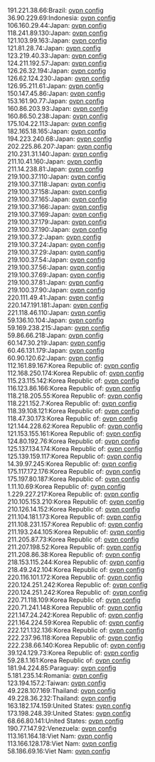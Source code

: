 191.221.38.66:Brazil: [ovpn config](vpn/191_221_38_66.ovpn)  
36.90.229.69:Indonesia: [ovpn config](vpn/36_90_229_69.ovpn)  
106.160.29.44:Japan: [ovpn config](vpn/106_160_29_44.ovpn)  
118.241.89.130:Japan: [ovpn config](vpn/118_241_89_130.ovpn)  
121.103.99.163:Japan: [ovpn config](vpn/121_103_99_163.ovpn)  
121.81.28.74:Japan: [ovpn config](vpn/121_81_28_74.ovpn)  
123.219.40.33:Japan: [ovpn config](vpn/123_219_40_33.ovpn)  
124.211.192.57:Japan: [ovpn config](vpn/124_211_192_57.ovpn)  
126.26.32.194:Japan: [ovpn config](vpn/126_26_32_194.ovpn)  
126.62.124.230:Japan: [ovpn config](vpn/126_62_124_230.ovpn)  
126.95.211.61:Japan: [ovpn config](vpn/126_95_211_61.ovpn)  
150.147.45.86:Japan: [ovpn config](vpn/150_147_45_86.ovpn)  
153.161.90.77:Japan: [ovpn config](vpn/153_161_90_77.ovpn)  
160.86.203.93:Japan: [ovpn config](vpn/160_86_203_93.ovpn)  
160.86.50.238:Japan: [ovpn config](vpn/160_86_50_238.ovpn)  
175.104.22.113:Japan: [ovpn config](vpn/175_104_22_113.ovpn)  
182.165.18.165:Japan: [ovpn config](vpn/182_165_18_165.ovpn)  
194.223.240.68:Japan: [ovpn config](vpn/194_223_240_68.ovpn)  
202.225.86.207:Japan: [ovpn config](vpn/202_225_86_207.ovpn)  
210.231.31.140:Japan: [ovpn config](vpn/210_231_31_140.ovpn)  
211.10.41.160:Japan: [ovpn config](vpn/211_10_41_160.ovpn)  
211.14.238.81:Japan: [ovpn config](vpn/211_14_238_81.ovpn)  
219.100.37.110:Japan: [ovpn config](vpn/219_100_37_110.ovpn)  
219.100.37.118:Japan: [ovpn config](vpn/219_100_37_118.ovpn)  
219.100.37.158:Japan: [ovpn config](vpn/219_100_37_158.ovpn)  
219.100.37.165:Japan: [ovpn config](vpn/219_100_37_165.ovpn)  
219.100.37.166:Japan: [ovpn config](vpn/219_100_37_166.ovpn)  
219.100.37.169:Japan: [ovpn config](vpn/219_100_37_169.ovpn)  
219.100.37.179:Japan: [ovpn config](vpn/219_100_37_179.ovpn)  
219.100.37.190:Japan: [ovpn config](vpn/219_100_37_190.ovpn)  
219.100.37.2:Japan: [ovpn config](vpn/219_100_37_2.ovpn)  
219.100.37.24:Japan: [ovpn config](vpn/219_100_37_24.ovpn)  
219.100.37.29:Japan: [ovpn config](vpn/219_100_37_29.ovpn)  
219.100.37.54:Japan: [ovpn config](vpn/219_100_37_54.ovpn)  
219.100.37.56:Japan: [ovpn config](vpn/219_100_37_56.ovpn)  
219.100.37.69:Japan: [ovpn config](vpn/219_100_37_69.ovpn)  
219.100.37.81:Japan: [ovpn config](vpn/219_100_37_81.ovpn)  
219.100.37.90:Japan: [ovpn config](vpn/219_100_37_90.ovpn)  
220.111.49.41:Japan: [ovpn config](vpn/220_111_49_41.ovpn)  
220.147.191.181:Japan: [ovpn config](vpn/220_147_191_181.ovpn)  
221.118.46.110:Japan: [ovpn config](vpn/221_118_46_110.ovpn)  
59.136.10.104:Japan: [ovpn config](vpn/59_136_10_104.ovpn)  
59.169.238.215:Japan: [ovpn config](vpn/59_169_238_215.ovpn)  
59.86.66.218:Japan: [ovpn config](vpn/59_86_66_218.ovpn)  
60.147.30.219:Japan: [ovpn config](vpn/60_147_30_219.ovpn)  
60.46.131.179:Japan: [ovpn config](vpn/60_46_131_179.ovpn)  
60.90.120.62:Japan: [ovpn config](vpn/60_90_120_62.ovpn)  
112.161.89.167:Korea Republic of: [ovpn config](vpn/112_161_89_167.ovpn)  
112.168.250.174:Korea Republic of: [ovpn config](vpn/112_168_250_174.ovpn)  
115.23.115.142:Korea Republic of: [ovpn config](vpn/115_23_115_142.ovpn)  
116.123.86.166:Korea Republic of: [ovpn config](vpn/116_123_86_166.ovpn)  
118.218.205.55:Korea Republic of: [ovpn config](vpn/118_218_205_55.ovpn)  
118.221.152.7:Korea Republic of: [ovpn config](vpn/118_221_152_7.ovpn)  
118.39.108.121:Korea Republic of: [ovpn config](vpn/118_39_108_121.ovpn)  
118.47.30.173:Korea Republic of: [ovpn config](vpn/118_47_30_173.ovpn)  
121.144.228.62:Korea Republic of: [ovpn config](vpn/121_144_228_62.ovpn)  
121.153.155.161:Korea Republic of: [ovpn config](vpn/121_153_155_161.ovpn)  
124.80.192.76:Korea Republic of: [ovpn config](vpn/124_80_192_76.ovpn)  
125.137.134.174:Korea Republic of: [ovpn config](vpn/125_137_134_174.ovpn)  
125.139.159.117:Korea Republic of: [ovpn config](vpn/125_139_159_117.ovpn)  
14.39.97.245:Korea Republic of: [ovpn config](vpn/14_39_97_245.ovpn)  
175.117.172.176:Korea Republic of: [ovpn config](vpn/175_117_172_176.ovpn)  
175.197.80.187:Korea Republic of: [ovpn config](vpn/175_197_80_187.ovpn)  
1.11.10.69:Korea Republic of: [ovpn config](vpn/1_11_10_69.ovpn)  
1.229.227.217:Korea Republic of: [ovpn config](vpn/1_229_227_217.ovpn)  
210.105.153.210:Korea Republic of: [ovpn config](vpn/210_105_153_210.ovpn)  
210.126.14.152:Korea Republic of: [ovpn config](vpn/210_126_14_152.ovpn)  
211.104.181.173:Korea Republic of: [ovpn config](vpn/211_104_181_173.ovpn)  
211.108.231.157:Korea Republic of: [ovpn config](vpn/211_108_231_157.ovpn)  
211.193.244.105:Korea Republic of: [ovpn config](vpn/211_193_244_105.ovpn)  
211.205.87.73:Korea Republic of: [ovpn config](vpn/211_205_87_73.ovpn)  
211.207.198.52:Korea Republic of: [ovpn config](vpn/211_207_198_52.ovpn)  
211.208.86.38:Korea Republic of: [ovpn config](vpn/211_208_86_38.ovpn)  
218.153.115.244:Korea Republic of: [ovpn config](vpn/218_153_115_244.ovpn)  
218.49.242.104:Korea Republic of: [ovpn config](vpn/218_49_242_104.ovpn)  
220.116.101.172:Korea Republic of: [ovpn config](vpn/220_116_101_172.ovpn)  
220.124.251.242:Korea Republic of: [ovpn config](vpn/220_124_251_242.ovpn)  
220.124.251.242:Korea Republic of: [ovpn config](vpn/220_124_251_242.ovpn)  
220.71.118.109:Korea Republic of: [ovpn config](vpn/220_71_118_109.ovpn)  
220.71.241.148:Korea Republic of: [ovpn config](vpn/220_71_241_148.ovpn)  
221.147.24.242:Korea Republic of: [ovpn config](vpn/221_147_24_242.ovpn)  
221.164.224.59:Korea Republic of: [ovpn config](vpn/221_164_224_59.ovpn)  
222.121.132.136:Korea Republic of: [ovpn config](vpn/222_121_132_136.ovpn)  
222.237.96.118:Korea Republic of: [ovpn config](vpn/222_237_96_118.ovpn)  
222.238.66.140:Korea Republic of: [ovpn config](vpn/222_238_66_140.ovpn)  
39.124.129.73:Korea Republic of: [ovpn config](vpn/39_124_129_73.ovpn)  
59.28.1.161:Korea Republic of: [ovpn config](vpn/59_28_1_161.ovpn)  
181.94.224.85:Paraguay: [ovpn config](vpn/181_94_224_85.ovpn)  
5.181.235.14:Romania: [ovpn config](vpn/5_181_235_14.ovpn)  
123.194.157.2:Taiwan: [ovpn config](vpn/123_194_157_2.ovpn)  
49.228.107.169:Thailand: [ovpn config](vpn/49_228_107_169.ovpn)  
49.228.36.232:Thailand: [ovpn config](vpn/49_228_36_232.ovpn)  
163.182.174.159:United States: [ovpn config](vpn/163_182_174_159.ovpn)  
173.198.248.39:United States: [ovpn config](vpn/173_198_248_39.ovpn)  
68.66.80.141:United States: [ovpn config](vpn/68_66_80_141.ovpn)  
190.77.147.92:Venezuela: [ovpn config](vpn/190_77_147_92.ovpn)  
113.161.164.18:Viet Nam: [ovpn config](vpn/113_161_164_18.ovpn)  
113.166.128.178:Viet Nam: [ovpn config](vpn/113_166_128_178.ovpn)  
58.186.69.16:Viet Nam: [ovpn config](vpn/58_186_69_16.ovpn)  
